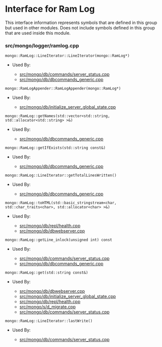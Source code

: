 
# Interface for Ram Log
This interface information represents symbols that are defined in this group but used in other modules.  Does not include symbols defined in this group that are used inside this module.

### src/mongo/logger/ramlog.cpp

<div></div>

    mongo::RamLog::LineIterator::LineIterator(mongo::RamLog*)

- Used By:

    - [src/mongo/db/commands/server\_status.cpp](../../../../query\_and\_operation\_handling/database\_commands)
    - [src/mongo/db/dbcommands\_generic.cpp](../../../../query\_and\_operation\_handling/database\_commands)

<div></div>

    mongo::RamLogAppender::RamLogAppender(mongo::RamLog*)

- Used By:

    - [src/mongo/db/initialize\_server\_global\_state.cpp](../../../../process\_management/startup\_initialization)

<div></div>

    mongo::RamLog::getNames(std::vector<std::string, std::allocator<std::string> >&)

- Used By:

    - [src/mongo/db/dbcommands\_generic.cpp](../../../../query\_and\_operation\_handling/database\_commands)

<div></div>

    mongo::RamLog::getIfExists(std::string const&)

- Used By:

    - [src/mongo/db/dbcommands\_generic.cpp](../../../../query\_and\_operation\_handling/database\_commands)

<div></div>

    mongo::RamLog::LineIterator::getTotalLinesWritten()

- Used By:

    - [src/mongo/db/dbcommands\_generic.cpp](../../../../query\_and\_operation\_handling/database\_commands)

<div></div>

    mongo::RamLog::toHTML(std::basic_stringstream<char, std::char_traits<char>, std::allocator<char> >&)

- Used By:

    - [src/mongo/db/repl/health.cpp](../../../../replication/replica\_set\_state)
    - [src/mongo/db/dbwebserver.cpp](../../../../network/web\_server)

<div></div>

    mongo::RamLog::getLine_inlock(unsigned int) const

- Used By:

    - [src/mongo/db/commands/server\_status.cpp](../../../../query\_and\_operation\_handling/database\_commands)
    - [src/mongo/db/dbcommands\_generic.cpp](../../../../query\_and\_operation\_handling/database\_commands)

<div></div>

    mongo::RamLog::get(std::string const&)

- Used By:

    - [src/mongo/db/dbwebserver.cpp](../../../../network/web\_server)
    - [src/mongo/db/initialize\_server\_global\_state.cpp](../../../../process\_management/startup\_initialization)
    - [src/mongo/db/repl/health.cpp](../../../../replication/replica\_set\_state)
    - [src/mongo/s/d\_migrate.cpp](../../../../sharding/chunk\_management)
    - [src/mongo/db/commands/server\_status.cpp](../../../../query\_and\_operation\_handling/database\_commands)

<div></div>

    mongo::RamLog::LineIterator::lastWrite()

- Used By:

    - [src/mongo/db/commands/server\_status.cpp](../../../../query\_and\_operation\_handling/database\_commands)

